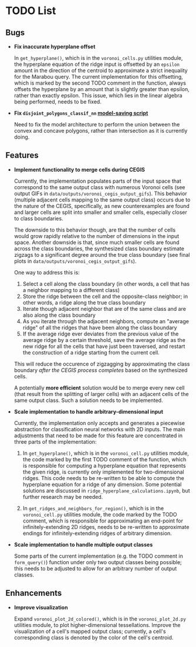 # TODO List

## Bugs
- **Fix inaccurate hyperplane offset**

  In `get_hyperplane()`, which is in the `voronoi_cells.py` utilities module, 
  the hyperplane equation of the ridge input is offsetted by an `epsilon` amount 
  in the direction of the centroid to approximate a strict inequality for the Marabou 
  query. The current implementation for this offsetting, which is marked by the
  second TODO comment in the function, always offsets the hyperplane by an amount that is slightly 
  greater than epsilon, rather than exactly epsilon. This issue, which lies in the 
  linear algebra being performed, needs to be fixed.

- **Fix `disjoint_polygons_classif_nn` [model-saving script](../data/inputs/models/model_saving_scripts/output_disjoint_polygons_classif_nn.py)**

  Need to fix the model architecture to perform the union between the convex and concave polygons, rather than intersection as it is currently doing.

## Features
- **Implement functionality to merge cells during CEGIS**
  
  Currently, the implementation populates parts of the input space that correspond to the same output class with numerous Voronoi cells (see output GIFs in `data/outputs/voronoi_cegis_output_gifs`). This behavior (multiple adjacent cells mapping to the same output class) occurs due to the nature of the CEGIS, specifically, as new counterexamples are found and larger cells are split into smaller and smaller cells, especially closer to class boundaries.

  The downside to this behavior though, are that the number of cells would grow rapidly relative to the number of dimensions in the input space. Another downside is that, since much smaller cells are found across the class boundaries, the synthesized class boundary estimate zigzags to a significant degree around the true class boundary (see final plots in `data/outputs/voronoi_cegis_output_gifs`).
  
  One way to address this is:
  1. Select a cell along the class boundary (in other words, a cell that has a neighbor mapping to a different class)
  2. Store the ridge between the cell and the opposite-class neighbor; in other words, a ridge along the true class boundary
  3. Iterate though adjacent neighbor that are of the same class and are also along the class boundary
  4. As you iterate through the adjacent neighbors, compute an "average ridge" of all the ridges that have been along the class boundary
  5. If the average ridge ever deviates from the previous value of the average ridge by a certain threshold, save the average ridge as the new ridge for all the cells that have just been traversed, and restart the construction of a ridge starting from the current cell.

  This will reduce the occurence of zigzagging by approximating the class boundary _after the CEGIS process completes_ based on the synthesized cells.
  
  A potentially **more efficient** solution would be to merge every new cell (that result from the splitting of larger cells) with an adjacent cells of the same output class. Such a solution needs to be implemented.

- **Scale implementation to handle arbitrary-dimensional input**
  
  Currently, the implementation only accepts and generates a piecewise abstraction for 
  classification neural networks with 2D inputs. The main adjustments that need to be 
  made for this feature are concentrated in three parts of the implementation:

  1. In `get_hyperplane()`, which is in the `voronoi_cell.py` utilities module, the code marked by the first TODO comment of the function, which is responsible for computing a hyperplane equation that represents the given ridge, is currently only implemented for two-dimensional ridges. This code needs to be re-written to be able to compute the hyperplane equation for a ridge of any dimension. Some potential solutions are discussed in `ridge_hyperplane_calculations.ipynb`, but further research may be needed.

  2. In `get_ridges_and_neighbors_for_region()`, which is in the `voronoi_cell.py` utilities module, the code marked by the TODO comment, which is responsible for approximating an end-point for infinitely-extending 2D ridges, needs to be re-written to approximate endings for infinitely-extending ridges of arbitrary dimension.

- **Scale implementation to handle multiple output classes**
  
  Some parts of the current implementation (e.g. the TODO comment in `form_query()`) function under only two output classes being possible; this needs to be adjusted to allow for an arbitrary number of output classes.

## Enhancements
- **Improve visualization**
  
  Expand `voronoi_plot_2d_colored()`, which is in the `voronoi_plot_2d.py` utilities module, to plot higher-dimensional tessellations. Improve the visualization of a cell's mapped output class; currently, a cell's corresponding class is denoted by the color of the cell's centroid.